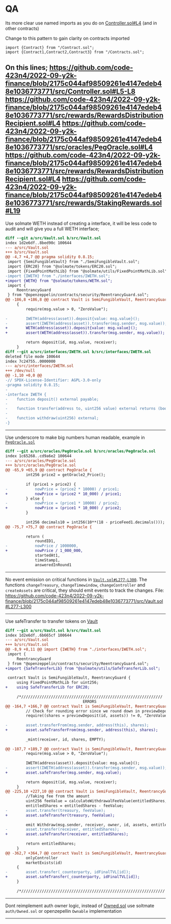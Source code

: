 # QA

Its more clear use named imports as you do on [Controller.sol#L4](https://github.com/code-423n4/2022-09-y2k-finance/blob/2175c044af98509261e4147edeb48e1036773771/src/Controller.sol#L4) (and in other contracts)

Change to this pattern to gain clarity on contracts imported
```solidity
import {Contract} from "/Contract.sol";
import {Contract1,Contract2,Contract3} from "/Contracts.sol";
```
On this lines;
https://github.com/code-423n4/2022-09-y2k-finance/blob/2175c044af98509261e4147edeb48e1036773771/src/Controller.sol#L5-L8
https://github.com/code-423n4/2022-09-y2k-finance/blob/2175c044af98509261e4147edeb48e1036773771/src/rewards/RewardsDistributionRecipient.sol#L4
https://github.com/code-423n4/2022-09-y2k-finance/blob/2175c044af98509261e4147edeb48e1036773771/src/oracles/PegOracle.sol#L4
https://github.com/code-423n4/2022-09-y2k-finance/blob/2175c044af98509261e4147edeb48e1036773771/src/rewards/RewardsDistributionRecipient.sol#L4
https://github.com/code-423n4/2022-09-y2k-finance/blob/2175c044af98509261e4147edeb48e1036773771/src/rewards/StakingRewards.sol#L19
---

Use solmate WETH instead of creating a interface, it will be less code to audit and will give you a full WETH interface;

```diff
diff --git a/src/Vault.sol b/src/Vault.sol
index 1d2e6df..8bed90c 100644
--- a/src/Vault.sol
+++ b/src/Vault.sol
@@ -4,7 +4,7 @@ pragma solidity 0.8.15;
 import {SemiFungibleVault} from "./SemiFungibleVault.sol";
 import {ERC20} from "@solmate/tokens/ERC20.sol";
 import {FixedPointMathLib} from "@solmate/utils/FixedPointMathLib.sol";
-import {IWETH} from "./interfaces/IWETH.sol";
+import {WETH} from "@solmate/tokens/WETH.sol";
 import {
     ReentrancyGuard
 } from "@openzeppelin/contracts/security/ReentrancyGuard.sol";
@@ -186,8 +186,8 @@ contract Vault is SemiFungibleVault, ReentrancyGuard {
     {
         require(msg.value > 0, "ZeroValue");
 
-        IWETH(address(asset)).deposit{value: msg.value}();
-        assert(IWETH(address(asset)).transfer(msg.sender, msg.value));
+        WETH(address(asset)).deposit{value: msg.value}();
+        assert(WETH(address(asset)).transfer(msg.sender, msg.value));
 
         return deposit(id, msg.value, receiver);
     }
diff --git a/src/interfaces/IWETH.sol b/src/interfaces/IWETH.sol
deleted file mode 100644
index 7c24755..0000000
--- a/src/interfaces/IWETH.sol
+++ /dev/null
@@ -1,10 +0,0 @@
-// SPDX-License-Identifier: AGPL-3.0-only
-pragma solidity 0.8.15;
-
-interface IWETH {
-    function deposit() external payable;
-
-    function transfer(address to, uint256 value) external returns (bool);
-
-    function withdraw(uint256) external;
-}
```

---

Use underscore to make big numbers human readable, example in [`PegOracle.sol`](https://github.com/code-423n4/2022-09-y2k-finance/blob/2175c044af98509261e4147edeb48e1036773771/src/oracles/PegOracle.sol)
```diff
diff --git a/src/oracles/PegOracle.sol b/src/oracles/PegOracle.sol
index 1c65268..cd9a6e2 100644
--- a/src/oracles/PegOracle.sol
+++ b/src/oracles/PegOracle.sol
@@ -65,9 +65,9 @@ contract PegOracle {
         int256 price2 = getOracle2_Price();
 
         if (price1 > price2) {
-            nowPrice = (price2 * 10000) / price1;
+            nowPrice = (price2 * 10_000) / price1;
         } else {
-            nowPrice = (price1 * 10000) / price2;
+            nowPrice = (price1 * 10_000) / price2;
         }
 
         int256 decimals10 = int256(10**(18 - priceFeed1.decimals()));
@@ -75,7 +75,7 @@ contract PegOracle {
 
         return (
             roundID1,
-            nowPrice / 1000000,
+            nowPrice / 1_000_000,
             startedAt1,
             timeStamp1,
             answeredInRound1
```

---

No event emission on critical functions in [`Vault.sol#L277-L300`](https://github.com/code-423n4/2022-09-y2k-finance/blob/2175c044af98509261e4147edeb48e1036773771/src/Vault.sol#L277-L300). The functions `changeTreasury`, `changeTimewindow`, `changeController` and `createAssets` are critical, they should emit events to track the changes.
File: https://github.com/code-423n4/2022-09-y2k-finance/blob/2175c044af98509261e4147edeb48e1036773771/src/Vault.sol#L277-L300

---

Use safeTransfer to transfer tokens on [Vault](https://github.com/code-423n4/2022-09-y2k-finance/blob/2175c044af98509261e4147edeb48e1036773771/src/Vault.sol)

```diff
diff --git a/src/Vault.sol b/src/Vault.sol
index 1d2e6df..6b665cf 100644
--- a/src/Vault.sol
+++ b/src/Vault.sol
@@ -8,9 +8,11 @@ import {IWETH} from "./interfaces/IWETH.sol";
 import {
     ReentrancyGuard
 } from "@openzeppelin/contracts/security/ReentrancyGuard.sol";
+import {SafeTransferLib} from "@solmate/utils/SafeTransferLib.sol";
 
 contract Vault is SemiFungibleVault, ReentrancyGuard {
     using FixedPointMathLib for uint256;
+    using SafeTransferLib for ERC20;
 
     /*//////////////////////////////////////////////////////////////
                                  ERRORS
@@ -164,7 +166,7 @@ contract Vault is SemiFungibleVault, ReentrancyGuard {
         // Check for rounding error since we round down in previewDeposit.
         require((shares = previewDeposit(id, assets)) != 0, "ZeroValue");
 
-        asset.transferFrom(msg.sender, address(this), shares);
+        asset.safeTransferFrom(msg.sender, address(this), shares);
 
         _mint(receiver, id, shares, EMPTY);
 
@@ -187,7 +189,7 @@ contract Vault is SemiFungibleVault, ReentrancyGuard {
         require(msg.value > 0, "ZeroValue");
 
         IWETH(address(asset)).deposit{value: msg.value}();
-        assert(IWETH(address(asset)).transfer(msg.sender, msg.value));
+        asset.safeTransfer(msg.sender, msg.value);
 
         return deposit(id, msg.value, receiver);
     }
@@ -225,10 +227,10 @@ contract Vault is SemiFungibleVault, ReentrancyGuard {
         //Taking fee from the amount
         uint256 feeValue = calculateWithdrawalFeeValue(entitledShares, id);
         entitledShares = entitledShares - feeValue;
-        asset.transfer(treasury, feeValue);
+        asset.safeTransfer(treasury, feeValue);
 
         emit Withdraw(msg.sender, receiver, owner, id, assets, entitledShares);
-        asset.transfer(receiver, entitledShares);
+        asset.safeTransfer(receiver, entitledShares);
 
         return entitledShares;
     }
@@ -362,7 +364,7 @@ contract Vault is SemiFungibleVault, ReentrancyGuard {
         onlyController
         marketExists(id)
     {
-        asset.transfer(_counterparty, idFinalTVL[id]);
+        asset.safeTransfer(_counterparty, idFinalTVL[id]);
     }
 
     /*///////////////////////////////////////////////////////////////
```

---

Dont reimplement auth owner logic, instead of [Owned.sol](https://github.com/code-423n4/2022-09-y2k-finance/blob/2175c044af98509261e4147edeb48e1036773771/src/rewards/Owned.sol) use soltmate `auth/Owned.sol` or openzepellin `Ownable` implementation

---

